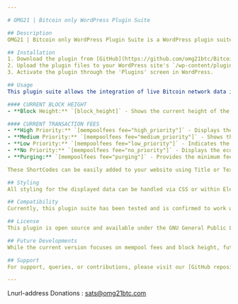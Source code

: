 ```yaml
---

# OMG21 | Bitcoin only WordPress Plugin Suite

## Description
OMG21 | Bitcoin only WordPress Plugin Suite is a WordPress plugin suite designed exclusively for Bitcoin. This plugin suite currently includes features for displaying live mempool fees and block height information. It's specifically compatible with Elementor, with potential adaptability to other website builders.

## Installation
1. Download the plugin from [GitHub](https://github.com/omg21btc/Bitcoin-Only-WP-Plugin).
2. Upload the plugin files to your WordPress site's `/wp-content/plugins/` directory, or install the plugin through the WordPress plugins screen.
3. Activate the plugin through the 'Plugins' screen in WordPress.

## Usage
This plugin suite allows the integration of live Bitcoin network data into your website using the following ShortCodes:

#### CURRENT BLOCK HEIGHT
- **Block Height:** `[block_height]` - Shows the current height of the Bitcoin blockchain.

#### CURRENT TRANSACTION FEES
- **High Priority:** `[mempoolfees fee="high_priority"]` - Displays the fee for the fastest transaction confirmation.
- **Medium Priority:** `[mempoolfees fee="medium_priority"]` - Shows the fee for a medium-priority transaction.
- **Low Priority:** `[mempoolfees fee="low_priority"]` - Indicates the fee for a low-priority transaction.
- **No Priority:** `[mempoolfees fee="no_priority"]` - Displays the economy fee for transactions where time is not a factor.
- **Purging:** `[mempoolfees fee="purging"]` - Provides the minimum fee where transactions are at risk of being dropped from the mempool.

These ShortCodes can be easily added to your website using Title or Text widgets in Elementor. The plugin has been tested exclusively with Elementor.

## Styling
All styling for the displayed data can be handled via CSS or within Elementor's style controls, similar to regular text elements.

## Compatibility
Currently, this plugin suite has been tested and is confirmed to work with Elementor. Compatibility with other website builders may be explored in future updates.

## License
This plugin is open source and available under the GNU General Public License v2.0.

## Future Developments
While the current version focuses on mempool fees and block height, future updates will introduce more Bitcoin only features to this suite.

## Support
For support, queries, or contributions, please visit our [GitHub repository](https://github.com/omg21btc/Bitcoin-Only-WP-Plugin).

---
```


Lnurl-address Donations : sats@omg21btc.com
